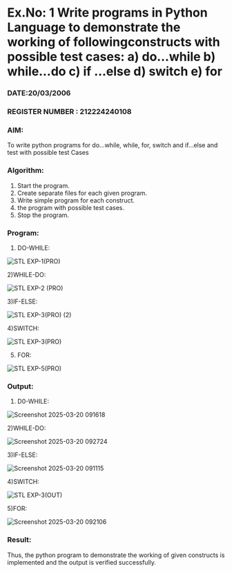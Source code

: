 # Ex.No: 1 Write programs in Python Language to demonstrate the working of followingconstructs with possible test cases: a) do…while b) while…do c) if …else d) switch e) for 

### DATE:20/03/2006                                                                            
### REGISTER NUMBER : 212224240108

### AIM:  
To write python programs for do…while, while, for, switch and if…else and test with possible test 
Cases 

### Algorithm:
1. Start the program.
2. Create separate files for each given program.
3. Write simple program for each construct.
4.  the program with possible test cases.
5. Stop the program.
### Program:

1) DO-WHILE:

![STL EXP-1(PRO)](https://github.com/user-attachments/assets/d12801ee-f084-43fa-8071-63baea5c5dfa)


2)WHILE-DO:

![STL EXP-2 (PRO)](https://github.com/user-attachments/assets/71917a3b-d190-4818-8f24-2ab338be39a7)


3)IF-ELSE:

![STL EXP-3(PRO) (2)](https://github.com/user-attachments/assets/a60fe35b-20c4-4f54-bd5a-6b0b6471505b)


4)SWITCH:

![STL EXP-3(PRO)](https://github.com/user-attachments/assets/d8813bfa-a186-414a-8323-d382f6dfe47a)


5) FOR:

![STL EXP-5(PRO)](https://github.com/user-attachments/assets/cd32fe66-d119-4b8a-880a-23bb37d2de4b)


















### Output:

1) D0-WHILE:

![Screenshot 2025-03-20 091618](https://github.com/user-attachments/assets/77858829-45b4-46ce-90a9-6ffb5c2093d6)


2)WHILE-DO:

![Screenshot 2025-03-20 092724](https://github.com/user-attachments/assets/3ee88dd4-cfbe-4d86-a9e6-738d44ff98ff)


3)IF-ELSE:

![Screenshot 2025-03-20 091115](https://github.com/user-attachments/assets/88afc66a-83aa-474a-b351-fd35662becbc)



4)SWITCH:

![STL EXP-3(OUT)](https://github.com/user-attachments/assets/2d97e137-c23d-4f99-8373-c9274d69e83f)


5)FOR:

![Screenshot 2025-03-20 092106](https://github.com/user-attachments/assets/5436769f-5768-47dc-bb8d-d1b49c35658c)













### Result:
Thus, the python program to demonstrate the working of given constructs is implemented and the output is verified successfully.


